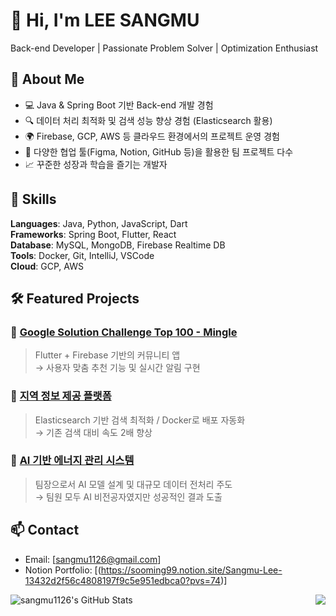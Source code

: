# 👋 Hi, I'm LEE SANGMU

Back-end Developer | Passionate Problem Solver | Optimization Enthusiast

## 🌟 About Me
- 💻 Java & Spring Boot 기반 Back-end 개발 경험
- 🔍 데이터 처리 최적화 및 검색 성능 향상 경험 (Elasticsearch 활용)
- 🌍 Firebase, GCP, AWS 등 클라우드 환경에서의 프로젝트 운영 경험
- 🤝 다양한 협업 툴(Figma, Notion, GitHub 등)을 활용한 팀 프로젝트 다수
- 📈 꾸준한 성장과 학습을 즐기는 개발자

## 🧠 Skills
**Languages**: Java, Python, JavaScript, Dart  
**Frameworks**: Spring Boot, Flutter, React  
**Database**: MySQL, MongoDB, Firebase Realtime DB  
**Tools**: Docker, Git, IntelliJ, VSCode  
**Cloud**: GCP, AWS  

## 🛠️ Featured Projects

### 🔹 [Google Solution Challenge Top 100 - Mingle]()
> Flutter + Firebase 기반의 커뮤니티 앱  
> → 사용자 맞춤 추천 기능 및 실시간 알림 구현

### 🔹 [지역 정보 제공 플랫폼]()
> Elasticsearch 기반 검색 최적화 / Docker로 배포 자동화  
> → 기존 검색 대비 속도 2배 향상

### 🔹 [AI 기반 에너지 관리 시스템]()
> 팀장으로서 AI 모델 설계 및 대규모 데이터 전처리 주도  
> → 팀원 모두 AI 비전공자였지만 성공적인 결과 도출

## 📫 Contact
- Email: [sangmu1126@gmail.com]
- Notion Portfolio: [(https://sooming99.notion.site/Sangmu-Lee-13432d2f56c4808197f9c5e951edbca0?pvs=74)]





<img src="https://encrypted-tbn0.gstatic.com/images?q=tbn:ANd9GcQzwEicYLTmxKTFhG9D65nl8OesjX1PTQD27g&usqp=CAU" align="right"/>

![sangmu1126's GitHub Stats](https://github-readme-stats.vercel.app/api?username=sangmu1126&show_icons=true)

<!--
**sangmu1126/sangmu1126** is a ✨ _special_ ✨ repository because its `README.md` (this file) appears on your GitHub profile.

Here are some ideas to get you started:

- 🔭 I’m currently working on ...
- 🌱 I’m currently learning ...
- 👯 I’m looking to collaborate on ...
- 🤔 I’m looking for help with ...
- 💬 Ask me about ...
- 📫 How to reach me: ...
- 😄 Pronouns: ...
- ⚡ Fun fact: ...
-->
